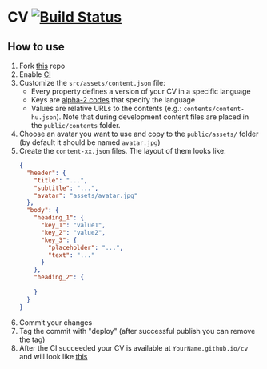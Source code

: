 # CV [![Build Status](https://travis-ci.org/Sholtee/cv.svg?branch=master)](https://travis-ci.org/Sholtee/cv)

## How to use
1. Fork [this](https://github.com/sholtee/cv.git ) repo
2. Enable [CI](https://travis-ci.com )
3. Customize the `src/assets/content.json` file:
    - Every property defines a version of your CV in a specific language
    - Keys are [alpha-2 codes](https://www.iso.org/obp/ui/#search ) that specify the language
    - Values are relative URLs to the contents (e.g.: `contents/content-hu.json`). Note that during development content files are placed in the `public/contents` folder.  
4. Choose an avatar you want to use and copy to the `public/assets/` folder (by default it should be named `avatar.jpg`)
5. Create the `content-xx.json` files. The layout of them looks like:
    ```json
    {
      "header": {
        "title": "...",
        "subtitle": "...",
        "avatar": "assets/avatar.jpg"
      },
      "body": {
        "heading_1": {
          "key_1": "value1",
          "key_2": "value2",
          "key_3": {
            "placeholder": "...",
            "text": "..."
          } 
        },
        "heading_2": {
     
        }
      }
    }
    ```
6. Commit your changes
7. Tag the commit with "deploy" (after successful publish you can remove the tag)
8. After the CI succeeded your CV is available at `YourName.github.io/cv` and will look like [this](https://sholtee.github.io/cv )